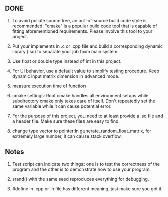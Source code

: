 ## DONE

1. To avoid pollute source tree, an out-of-source build code style is recommended. "cmake" is a popular build code tool that is capable of fitting aforementioned requirements. Please involve this tool to your project.

2. Put your implements in .c or .cpp file and build a corresponding dynamic library (.so) to separate your job from main system.

3. Use float or double type instead of int in this project.

4. For UI behavior, use a default value to simplify testing procedure. Keep dynamic input matrix dimension in advanced mode.

5. measure execution time of function

6. cmake settings: Root cmake handles all environment setups while subdirectory cmake only takes care of itself. Don't repeatedly set the same variable while it can cause potential error.

7. For the purpose of this project, you need to at least provide a .so file and a header file. Make sure these files are easy to find.

8. change type vector to pointer:In generate_random_float_matrix, for extremely large number, it can cause stack overflow.

## Notes
1. Test script can indicate two things: one is to test the correctness of the program and the other is to demonstrate how to use your program.

2. srand() with the same seed reproduces everything for debugging.

3. #define in .cpp or .h file has different meaning, just make sure you got it.

